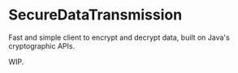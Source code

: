 # SecureDataTransmission
Fast and simple client to encrypt and decrypt data, built on Java's cryptographic APIs. 

WIP.
